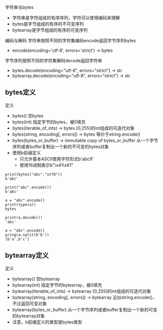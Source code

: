 字符串与bytes
- 字符串是字符组成的有序序列，字符可以使用编码来理解
- bytes是字节组成的有序的不可变序列
- bytearray是字节组成的有序的可变序列

编码与解码
字符串按照不同的字符集编码encode返回字节序列bytes
 - encode(encoding='utf-8', errors='strict') -> bytes

字节序列按照不同的字符集解码decode返回字符串
 - bytes.decode(encoding="utf-8", errors="strict") -> str
 - bytearray.decode(encoding="utf-8", errors="strict") -> str


bytes定义
---
定义
- bytes() 空bytes
- bytes(int) 指定字节的bytes，被0填充
- bytes(iterable_of_ints) -> bytes [0,255]的int组成的可迭代对象
- bytes(string, encoding[, errors]) -> bytes 等价于string.encode()
- bytes(bytes_or_buffer) -> immutable copy of bytes_or_buffer 从一个字节序列或者buffer复制出一个新的不可变的bytes对象
- 使用b前缀定义
  - 只允许基本ASCII使用字符形式b'abc9'
  - 使用16进制表示b"\x41\x61"

```
print(bytes("abc","utf8"))
b'abc'

print("abc".encode())
b'abc'

a = "abc".encode()
print(type(a))
bytes

print(a.decode())
'abc'
```  

```
a = "abc".encode()
pring(a.split(b'b'))
[b'a',b'c']
```  

bytearray定义
---
定义
- bytearray() 空bytearray
- bytearray(int) 指定字节的bytearray，被0填充
- bytearray(iterable_of_ints) -> bytearray [0,255]的int组成的可迭代对象
- bytearray(string, encoding[, errors]) -> bytearray 近似string.encode()，不过返回可变对象
- bytearray(bytes_or_buffer) 从一个字节序列或者buffer复制出一个新的可变的bytearray对象
- 注意，b前缀定义的类型是bytes类型

